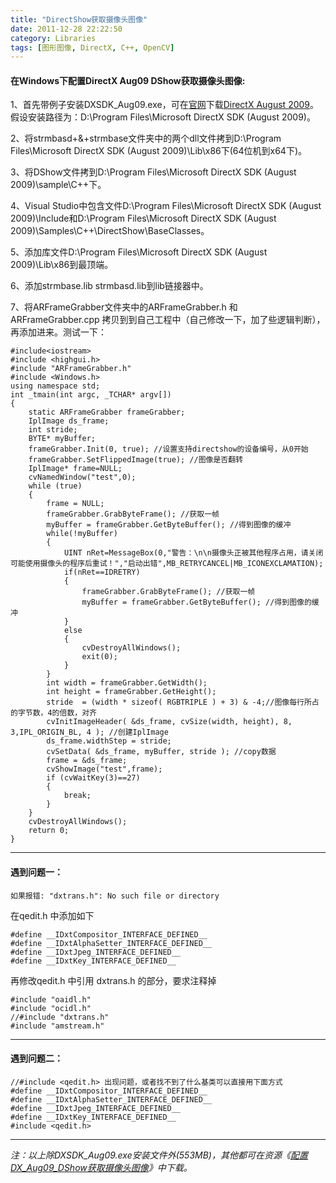 ```yaml
---
title: "DirectShow获取摄像头图像"
date: 2011-12-28 22:22:50
category: Libraries
tags: [图形图像, DirectX, C++, OpenCV]
---
```


#### 在Windows下配置DirectX Aug09 DShow获取摄像头图像:

1、首先带例子安装DXSDK_Aug09.exe，可在[官网](http://msdn.microsoft.com/directx/)下载[DirectX August 2009](http://download.microsoft.com/download/4/C/F/4CFED5F5-B11C-4159-9ADC-E133B7E42E5C/DXSDK_Aug09.exe)。假设安装路径为：D:\Program Files\Microsoft DirectX SDK (August 2009)。

2、将strmbasd+&+strmbase文件夹中的两个dll文件拷到D:\Program Files\Microsoft DirectX SDK (August 2009)\Lib\x86下(64位机到x64下)。

3、将DShow文件拷到D:\Program Files\Microsoft DirectX SDK (August 2009)\sample\C++下。
<!-- more -->

4、Visual Studio中包含文件D:\Program Files\Microsoft DirectX SDK (August 2009)\Include和D:\Program Files\Microsoft DirectX SDK (August 2009)\Samples\C++\DirectShow\BaseClasses。

5、添加库文件D:\Program Files\Microsoft DirectX SDK (August 2009)\Lib\x86到最顶端。

6、添加strmbase.lib strmbasd.lib到lib链接器中。

7、将ARFrameGrabber文件夹中的ARFrameGrabber.h 和 ARFrameGrabber.cpp 拷贝到到自己工程中（自己修改一下，加了些逻辑判断），再添加进来。测试一下：

```c_cpp
#include<iostream>  
#include <highgui.h>  
#include "ARFrameGrabber.h"  
#include <Windows.h>  
using namespace std;  
int _tmain(int argc, _TCHAR* argv[])  
{  
    static ARFrameGrabber frameGrabber;  
    IplImage ds_frame;  
    int stride;  
    BYTE* myBuffer;  
    frameGrabber.Init(0, true); //设置支持directshow的设备编号，从0开始  
    frameGrabber.SetFlippedImage(true); //图像是否翻转  
    IplImage* frame=NULL;  
    cvNamedWindow("test",0);  
    while (true)  
    {  
        frame = NULL;  
        frameGrabber.GrabByteFrame(); //获取一帧  
        myBuffer = frameGrabber.GetByteBuffer(); //得到图像的缓冲  
        while(!myBuffer)  
        {  
            UINT nRet=MessageBox(0,"警告：\n\n摄像头正被其他程序占用，请关闭可能使用摄像头的程序后重试！","启动出错",MB_RETRYCANCEL|MB_ICONEXCLAMATION);  
            if(nRet==IDRETRY)  
            {  
                frameGrabber.GrabByteFrame(); //获取一帧  
                myBuffer = frameGrabber.GetByteBuffer(); //得到图像的缓冲  
            }  
            else  
            {  
                cvDestroyAllWindows();  
                exit(0);  
            }  
        }  
        int width = frameGrabber.GetWidth();  
        int height = frameGrabber.GetHeight();  
        stride  = (width * sizeof( RGBTRIPLE ) + 3) & -4;//图像每行所占的字节数，4的倍数，对齐  
        cvInitImageHeader( &ds_frame, cvSize(width, height), 8, 3,IPL_ORIGIN_BL, 4 ); //创建IplImage  
        ds_frame.widthStep = stride;  
        cvSetData( &ds_frame, myBuffer, stride ); //copy数据  
        frame = &ds_frame;  
        cvShowImage("test",frame);  
        if (cvWaitKey(3)==27)  
        {  
            break;  
        }  
    }  
    cvDestroyAllWindows();  
    return 0;  
}
```

----

#### 遇到问题一：

```c_cpp
如果报错: "dxtrans.h": No such file or directory
```

在qedit.h 中添加如下

```c_cpp
#define __IDxtCompositor_INTERFACE_DEFINED__   
#define __IDxtAlphaSetter_INTERFACE_DEFINED__   
#define __IDxtJpeg_INTERFACE_DEFINED__   
#define __IDxtKey_INTERFACE_DEFINED__  
```

再修改qedit.h 中引用 dxtrans.h 的部分，要求注释掉

```c_cpp
#include "oaidl.h"  
#include "ocidl.h"  
//#include "dxtrans.h"  
#include "amstream.h"  
```

----

#### 遇到问题二：

```c_cpp
//#include <qedit.h> 出现问题，或者找不到了什么基类可以直接用下面方式  
#define __IDxtCompositor_INTERFACE_DEFINED__   
#define __IDxtAlphaSetter_INTERFACE_DEFINED__   
#define __IDxtJpeg_INTERFACE_DEFINED__   
#define __IDxtKey_INTERFACE_DEFINED__   
#include <qedit.h>
```

---
*注：以上除DXSDK_Aug09.exe安装文件外(553MB)，其他都可在资源《[配置DX_Aug09_DShow获取摄像头图像](http://download.csdn.net/download/waterstrong/3981334)》中下载。*

